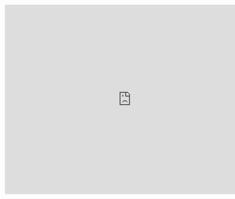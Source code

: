 <iframe src="https://www.geogebra.org/classic/pjxy4wbf?embed" width="800" height="600" allowfullscreen style="border: 1px solid #e4e4e4; border-radius: 4px;" frameborder="0"></iframe>
